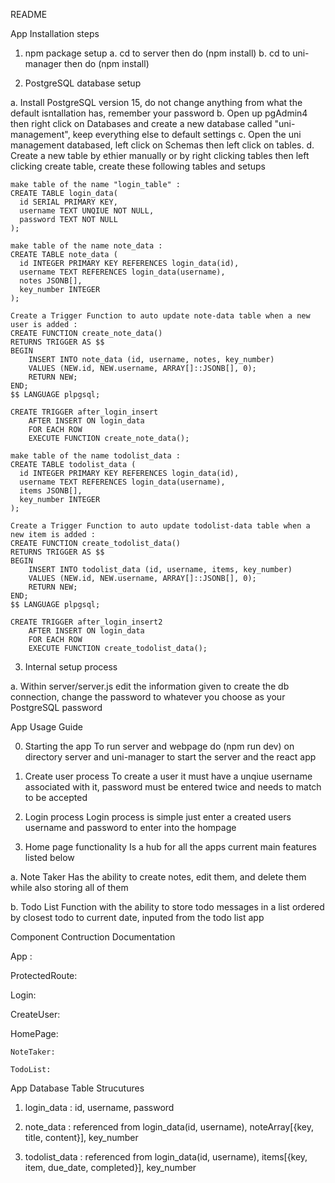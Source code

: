 README 

App Installation steps

1. npm package setup
  a. cd to server then do (npm install)
  b. cd to uni-manager then do (npm install)

2. PostgreSQL database setup

  a. Install PostgreSQL version 15, do not change anything from what the default isntallation has, remember your password
  b. Open up pgAdmin4 then right click on Databases and create a new database called "uni-management", keep everything else to default settings
  c. Open the uni management databased, left click on Schemas then left click on tables.
  d. Create a new table by ethier manually or by right clicking tables then left clicking create table, create these following tables and setups  
  
    make table of the name "login_table" :
    CREATE TABLE login_data(
      id SERIAL PRIMARY KEY,
      username TEXT UNQIUE NOT NULL,
      password TEXT NOT NULL
    );

    make table of the name note_data :
    CREATE TABLE note_data (
      id INTEGER PRIMARY KEY REFERENCES login_data(id),
      username TEXT REFERENCES login_data(username),
      notes JSONB[],
      key_number INTEGER
    );

    Create a Trigger Function to auto update note-data table when a new user is added :
    CREATE FUNCTION create_note_data()
    RETURNS TRIGGER AS $$
    BEGIN
        INSERT INTO note_data (id, username, notes, key_number)
        VALUES (NEW.id, NEW.username, ARRAY[]::JSONB[], 0);
        RETURN NEW;
    END;
    $$ LANGUAGE plpgsql;

    CREATE TRIGGER after_login_insert
        AFTER INSERT ON login_data
        FOR EACH ROW
        EXECUTE FUNCTION create_note_data(); 

    make table of the name todolist_data :
    CREATE TABLE todolist_data (
      id INTEGER PRIMARY KEY REFERENCES login_data(id),
      username TEXT REFERENCES login_data(username),
      items JSONB[],
      key_number INTEGER
    );

    Create a Trigger Function to auto update todolist-data table when a new item is added :
    CREATE FUNCTION create_todolist_data()
    RETURNS TRIGGER AS $$
    BEGIN
        INSERT INTO todolist_data (id, username, items, key_number)
        VALUES (NEW.id, NEW.username, ARRAY[]::JSONB[], 0);
        RETURN NEW;
    END;
    $$ LANGUAGE plpgsql;

    CREATE TRIGGER after_login_insert2
        AFTER INSERT ON login_data
        FOR EACH ROW
        EXECUTE FUNCTION create_todolist_data(); 

3. Internal setup process

  a. Within server/server.js edit the information given to create the db connection, change the password to whatever you choose as your PostgreSQL password

App Usage Guide

 0. Starting the app
    To run server and webpage do (npm run dev) on directory server and uni-manager to start the server and the react app

 1. Create user process
  To create a user it must have a unqiue username associated with it, password must be entered twice and needs to match to be accepted

 2. Login process
  Login process is simple just enter a created users username and password to enter into the hompage

 3. Home page functionality 
  Is a hub for all the apps current main features listed below

  a. Note Taker 
    Has the ability to create notes, edit them, and delete them while also storing all of them

  b. Todo List 
    Function with the ability to store todo messages in a list ordered by closest todo to current date, inputed from the todo list app

Component Contruction Documentation

  App :

  ProtectedRoute:

  Login:

  CreateUser:

  HomePage:

    NoteTaker:

    TodoList:


App Database Table Strucutures

1. login_data : id, username, password 

2. note_data : referenced from login_data(id, username), noteArray[{key, title, content}], key_number 

3. todolist_data : referenced from login_data(id, username), items[{key, item, due_date, completed}], key_number
